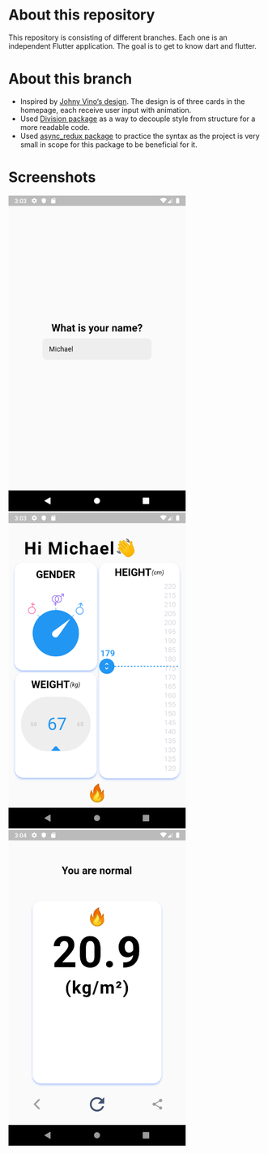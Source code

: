# About this repository
This repository is consisting of different branches. Each one is an independent Flutter application. The goal is to get to know dart and flutter.

# About this branch
  * Inspired by [Johny Vino‘s design](https://dribbble.com/shots/5033686-Your-BMI). The design is of three cards in the homepage, each receive user input with animation.
  * Used [Division package](https://pub.dev/packages/division) as a way to decouple style from structure for a more readable code.
  * Used [async_redux package](https://github.com/marcglasberg/async_redux) to practice the syntax as the project is very small in scope for this package to be beneficial for it.
  
# Screenshots
<img src="https://raw.githubusercontent.com/MichaelKMalak/flutter_practice/BMI-with-packages-2/screenshots/1.png" width="350" />
<img src="https://raw.githubusercontent.com/MichaelKMalak/flutter_practice/BMI-with-packages-2/screenshots/2.png" width="350" />
<img src="https://raw.githubusercontent.com/MichaelKMalak/flutter_practice/BMI-with-packages-2/screenshots/3.png" width="350" />
